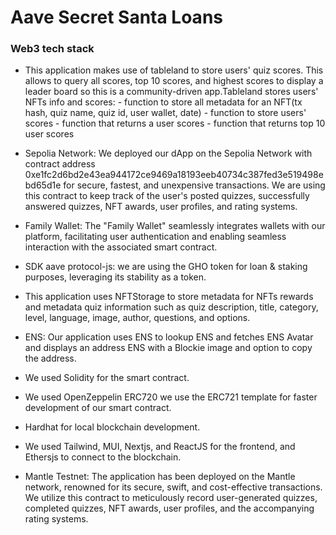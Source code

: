 # Aave Secret Santa Loans

### Web3 tech stack

- This application makes use of tableland to store users' quiz scores. This allows to query all scores, top 10 scores, and highest scores to display a leader board so this is a community-driven app.Tableland stores users' NFTs info and scores: - function to store all metadata for an NFT(tx hash, quiz name, quiz id, user wallet, date) - function to store users' scores - function that returns a user scores - function that returns top 10 user scores

- Sepolia Network: We deployed our dApp on the Sepolia Network with contract address 0xe1fc2d6bd2e43ea944172ce9469a18193eeb40734c387fed3e519498ebd65d1e for secure, fastest, and unexpensive transactions. We are using this contract to keep track of the user's posted quizzes, successfully answered quizzes, NFT awards, user profiles, and rating systems.

- Family Wallet: The "Family Wallet" seamlessly integrates wallets with our platform, facilitating user authentication and enabling seamless interaction with the associated smart contract.

- SDK aave protocol-js: we are using the GHO token for loan & staking purposes, leveraging its stability as a token.

- This application uses NFTStorage to store metadata for NFTs rewards and metadata quiz information such as quiz description, title, category, level, language, image, author, questions, and options.

- ENS: Our application uses ENS to lookup ENS and fetches ENS Avatar and displays an address ENS with a Blockie image and option to copy the address.
- We used Solidity for the smart contract.

- We used OpenZeppelin ERC720 we use the ERC721 template for faster development of our smart contract.

- Hardhat for local blockchain development.

- We used Tailwind, MUI, Nextjs, and ReactJS for the frontend, and Ethersjs to connect to the blockchain.

- Mantle Testnet: The application has been deployed on the Mantle network, renowned for its secure, swift, and cost-effective transactions. We utilize this contract to meticulously record user-generated quizzes, completed quizzes, NFT awards, user profiles, and the accompanying rating systems.
